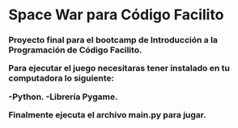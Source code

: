 <h1> Space War para Código Facilito</h1>
<h3>Proyecto final para el bootcamp de Introducción a la Programación de Código Facilito.

  Para ejecutar el juego necesitaras tener instalado en tu computadora lo siguiente:
  
  -Python.
  -Librería Pygame.
 
 Finalmente ejecuta el archivo main.py para jugar.
  
</h3>


